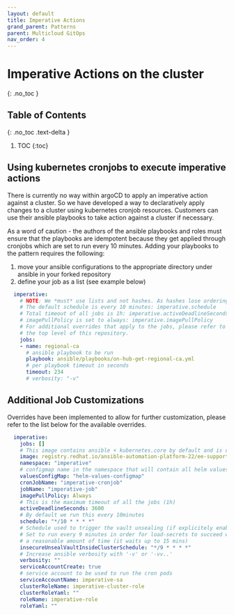```yaml
---
layout: default
title: Imperative Actions
grand_parent: Patterns
parent: Multicloud GitOps
nav_order: 4
---
```


# Imperative Actions on the cluster

{: .no_toc }

## Table of Contents

{: .no_toc .text-delta }

1. TOC
{:toc}

## Using kubernetes cronjobs to execute imperative actions

There is currently no way within argoCD to apply an imperative action against a cluster. So we have developed a way to declaratively apply changes to a cluster using kubernetes cronjob resources. Customers can use their ansible playbooks to take action against a cluster if necessary.

As a word of caution - the authors of the ansible playbooks and roles must ensure that the playbooks are idempotent because they get applied through cronjobs which are set to run every 10 minutes. Adding your playbooks to the pattern requires the following:

1. move your ansible configurations to the appropriate directory under ansible in your forked repository
2. define your job as a list (see example below)

```yaml
  imperative:
    # NOTE: We *must* use lists and not hashes. As hashes lose ordering once parsed by helm
    # The default schedule is every 10 minutes: imperative.schedule
    # Total timeout of all jobs is 1h: imperative.activeDeadlineSeconds
    # imagePullPolicy is set to always: imperative.imagePullPolicy
    # For additional overrides that apply to the jobs, please refer to the README located in 
    # the top level of this repository. 
    jobs:
    - name: regional-ca
      # ansible playbook to be run
      playbook: ansible/playbooks/on-hub-get-regional-ca.yml
      # per playbook timeout in seconds
      timeout: 234
      # verbosity: "-v"
```

## Additional Job Customizations

Overrides have been implemented to allow for further customization, please refer to the list below for the available overrides.

```yaml
  imperative:
    jobs: []
    # This image contains ansible + kubernetes.core by default and is used to run the jobs
    image: registry.redhat.io/ansible-automation-platform-22/ee-supported-rhel8:latest
    namespace: "imperative"
    # configmap name in the namespace that will contain all helm values
    valuesConfigMap: "helm-values-configmap"
    cronJobName: "imperative-cronjob"
    jobName: "imperative-job"
    imagePullPolicy: Always
    # This is the maximum timeout of all the jobs (1h)
    activeDeadlineSeconds: 3600
    # By default we run this every 10minutes
    schedule: "*/10 * * * *"
    # Schedule used to trigger the vault unsealing (if explicitely enabled)
    # Set to run every 9 minutes in order for load-secrets to succeed within
    # a reasonable amount of time (it waits up to 15 mins)
    insecureUnsealVaultInsideClusterSchedule: "*/9 * * * *"
    # Increase ansible verbosity with '-v' or '-vv..'
    verbosity: ""
    serviceAccountCreate: true
    # service account to be used to run the cron pods
    serviceAccountName: imperative-sa
    clusterRoleName: imperative-cluster-role
    clusterRoleYaml: ""
    roleName: imperative-role
    roleYaml: ""
```
